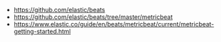 
* https://github.com/elastic/beats
* https://github.com/elastic/beats/tree/master/metricbeat
* https://www.elastic.co/guide/en/beats/metricbeat/current/metricbeat-getting-started.html

